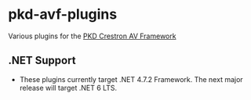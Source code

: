 # pkd-avf-plugins
Various plugins for the [PKD Crestron AV Framework](https://github.com/pkopysci/pkd-crestron-avf)

## .NET Support
- These plugins currently target .NET 4.7.2 Framework. The next major release will target .NET 6 LTS.